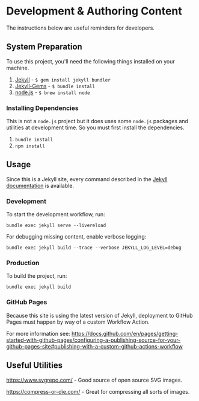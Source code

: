 # Development & Authoring Content

The instructions below are useful reminders for developers.


## System Preparation

To use this project, you'll need the following things installed on your machine.

1. [Jekyll](http://jekyllrb.com/docs/) - `$ gem install jekyll bundler`
2. [Jekyll-Gems](http://jekyllrb.com/docs/) - `$ bundle install`
3. [node.js](https://nodejs.org/en/download) - `$ brew install node`

### Installing Dependencies

This is not a `node.js` project but it does uses some `node.js` packages and utilities at development time. So you must first install the dependencies.

1. `bundle install`
2. `npm install`


## Usage

Since this is a Jekyll site, every command described in the [Jekyll documentation](https://jekyllrb.com/docs/) is available.

### Development

To start the development workflow, run:

```
bundle exec jekyll serve --livereload
```

For debugging missing content, enable verbose logging:
```
bundle exec jekyll build --trace --verbose JEKYLL_LOG_LEVEL=debug
```

### Production

To build the project, run:

```
bundle exec jekyll build
```

### GitHub Pages

Because this site is using the latest version of Jekyll, deployment to GitHub Pages must happen by way of a custom Workflow Action.

For more information see: https://docs.github.com/en/pages/getting-started-with-github-pages/configuring-a-publishing-source-for-your-github-pages-site#publishing-with-a-custom-github-actions-workflow


## Useful Utilities

https://www.svgrepo.com/ - Good source of open source SVG images.

https://compress-or-die.com/ - Great for compressing all sorts of images.
